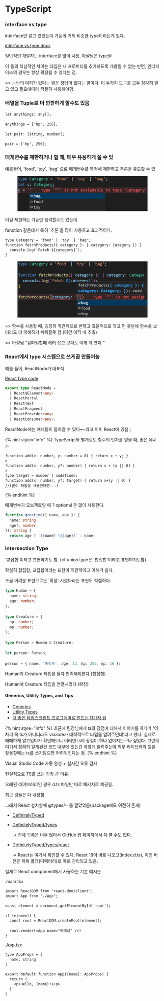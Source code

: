 # TypeScript

### interface vs type

interface만 알고 있었는데 기능이 거의 비슷한 type이라는게 있다.

[interface vs type docs](https://www.typescriptlang.org/ko/docs/handbook/2/everyday-types.html#%ED%83%80%EC%9E%85-%EB%B3%84%EC%B9%AD%EA%B3%BC-%EC%9D%B8%ED%84%B0%ED%8E%98%EC%9D%B4%EC%8A%A4%EC%9D%98-%EC%B0%A8%EC%9D%B4%EC%A0%90)

일반적인 개발자는 interface를 많이 사용, 아샬님은 type을

이 둘의 핵심적인 차이는 타입은 새 프로퍼티를 추가하도록 개방될 수 없는 반면, 인터페이스의 경우는 항상 확장될 수 있다는 점.

\=> 논란의 여지가 있다는 말은 정답이 없다는 말이다. 이 두가지 도구를 모두 정확히 알고 있고 필요에따라 적절히 사용해야함.



### 배열을 Tuple로 더 깐깐하게 할수도 있음

```
let anythings: any[];

anythings = ['hp', 256];

let pair: [string, number];

pair = ['hp', 256];
```



### 매개변수를 제한하거나 할 때, 매우 유용하게 쓸 수 있

예를들어, 'food', 'toy', 'bag' 으로 매개변수를 특정해 제한하고 추론을 유도할 수 있

<figure><img src="../.gitbook/assets/image (6).png" alt=""><figcaption></figcaption></figure>

이걸 제한하는 기능만 생각할수도 있는데

function 같은데서 특히 '추론'을 많이 사용하고 효과적이다.

```
type Category = 'food' | 'toy' | 'bag';
function fetchProducts({ category }: { category: Category }) {
  console.log(`Fetch ${category}`);
}
```

<figure><img src="../.gitbook/assets/image (3) (1).png" alt=""><figcaption></figcaption></figure>

\=> 함수를 사용할 때, 굉장히 직관적으로 변하고 효율적으로 되고 먼 훗날에 함수를 보더라도 더 이해하기 쉬워질듯 함.(이건 아직 내 추측)

\=> 아샬님 "컴파일할때 에러 잡고 보다도 이게 더 크다 "



### React에서 type 시스템으로  쓰게끔 만들어놈

예를 들어, ReactNode가 대표적

[React type code](https://github.com/facebook/react/blob/main/packages/shared/ReactTypes.js)

```typescript
export type ReactNode =
  | React$Element<any>
  | ReactPortal
  | ReactText
  | ReactFragment
  | ReactProvider<any>
  | ReactConsumer<any>;
```

ReactNode에는 얘네들이 들어갈 수 있다~~\~~~\~라고 이미 React에 있음 ;



{% hint style="info" %}
TypeScript와 별개로도 함수의 인자를 넣을 때, 좋은 예시는&#x20;

```tsx
function add(x: number, y: number = 0) { return x + y; }
>
function add(x: number, y?: number) { return x + (y || 0) }
>
type target = number | undefined;
function add(x: number, y?: target) { return x+(y || 0) }
//(굳이 타입을 사용한다면...)
```
{% endhint %}

매개변수가 오브젝트일 때 ? optional 은 많이 사용한다.

```typescript
function greeting({ name, age }: {
  name: string;
  age?: number;  
}): string {
  return age ? `${name} (${age})` : name;
```



### Intersection Type

'교집합'이라고 표현하기도 함. (cf union type은 '합집합'이라고 표현하기도함)

확실히 합집합, 교집합이라는 표현이 직관적이고 이해가 쉽다.



조금 어려운 표현으로는 '확장' 시켰다라는 표현도 적절하다.

```typescript
type Human = {
  name: string;
  age: number;
};

type Creature = {
  hp: number;
  mp: number;
};

type Person = Human & Creature;

let person: Person;

person = { name: '홍길동', age: 13, hp: 256, mp: 16 };
```

Human과 Creature 타입을 둘다 만족해야한다 (합집합)

Human에 Creature 타입을 연결시켰다 (확장)

#### Generics, Utility Types, and Tips

* [Generics](https://www.typescriptlang.org/docs/handbook/2/generics.html)
* [Utility Types](https://www.typescriptlang.org/docs/handbook/utility-types.html)
* [더 좋은 타입스크립트 프로그래머로 만드는 11가지 팁](https://velog.io/@lky5697/11-tips-that-help-you-become-a-better-typescript-programmer)



{% hint style="info" %}
최근에 팀장님에게 ts의 장점에 대해서 이야기를 하다가 '어차피 꼭 ts가 아니더라도 vscode가 대략적으로 타입을 알려주던데'라고 했다. 실제로 애매하게 알고있다가 확인해보니 이러면 ts의 장점이 하나 없어지는구나 싶었다. 그런데 여기서 정확히 알게된건 코드 내부에 있는건 이렇게 알려주는데 외부 라이브러리 등을 활용할때는 ts를    쓰지않으면 어려워진다는 점.
{% endhint %}



Visual Studio Code 자동 완성 + 실시간 오류 검사

현실적으로 TS를 쓰는 가장 큰 이유.

오래된 라이브러리인 경우 d.ts 파일만 따로 패키지로 제공됨.&#x20;

최근 것들은 다 내장함.

그래서 React 설치할때 @types/\~ 를 깔았었음(package에도 여전히 존재)

* [DefinitelyTyped](https://github.com/DefinitelyTyped/DefinitelyTyped)
*   [DefinitelyTyped/types](https://github.com/DefinitelyTyped/DefinitelyTyped/tree/master/types)

    → 전체 목록은 너무 많아서 GitHub 웹 페이지에서 다 볼 수도 없다.
*   [DefinitelyTyped/types/react](https://github.com/DefinitelyTyped/DefinitelyTyped/tree/master/types/react)

    → React는 여기서 확인할 수 있다. React 18이 바로 나오고(index.d.ts), 이전 버전은 하위 폴더(디렉터리)로 따로 관리되고 있음.



실제로 React component에서 사용하는 기본  예시는&#x20;

.main.tsx

```tsx
import ReactDOM from "react-dom/client";
import App from "./App";

const element = document.getElementById('root');

if (element) {
  const root = ReactDOM.createRoot(element);

  root.render(<App name="이태성" />)
}
```

.App.tsx

```
type AppProps = {
  name: string
}

export default function App({name}: AppProps) {
  return (
    <p>Hello, {name}!</p>
  )
}
```





